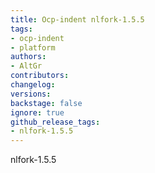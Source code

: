 ```yaml
---
title: Ocp-indent nlfork-1.5.5
tags:
- ocp-indent
- platform
authors:
- AltGr
contributors:
changelog:
versions:
backstage: false
ignore: true
github_release_tags:
- nlfork-1.5.5
---
```


<p>nlfork-1.5.5</p>
